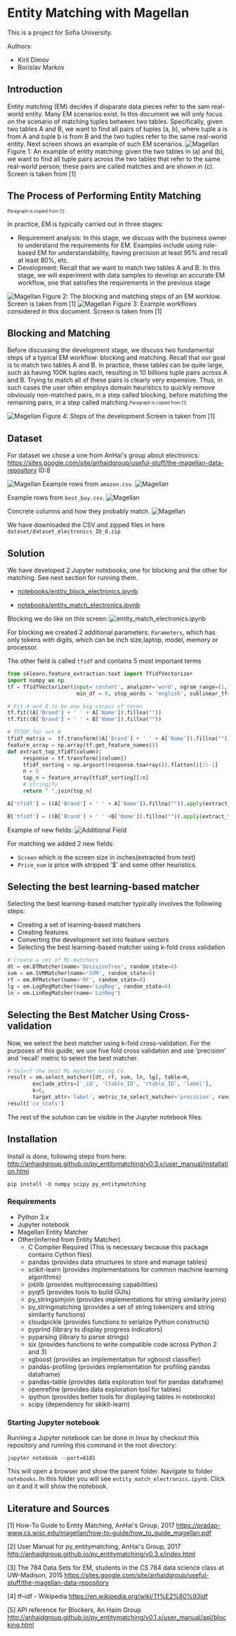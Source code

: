 # Entity Matching with Magellan
This is a project for Sofia University.

Authors:
 - Kiril Dimov
 - Borislav Markov
 
## Introduction

Entity matching (EM) decides if disparate data pieces refer to the sam real-world entity. Many EM scenarios
exist. In this document we will only focus on the scenario of matching tuples between two tables. Specifically, given two tables A and B, we want to find all pairs of tuples (a, b), where tuple a is from A and tuple
b is from B and the two tuples refer to the same real-world entity. Next screen shows an example of such EM
scenarios.
![Magellan](documentation/Magellan_A_B_sample.png)
Figure 1: An example of entity matching: given the two tables in (a) and (b), we want to find all tuple pairs
across the two tables that refer to the same real-world person; these pairs are called matches and are shown
in (c). Screen is taken from [1]

## The Process of Performing Entity Matching 
<sub><sup>Paragraph is copied from [1]</sup></sub>

In practice, EM is typically carried out in three stages:
* Requirement analysis: In this stage, we discuss with the business owner to understand the requirements for EM. Examples include using rule-based EM for understandability, having precision at least
95% and recall at least 80%, etc.
* Development: Recall that we want to match two tables A and B. In this stage, we will experiment
with data samples to develop an accurate EM workflow, one that satisfies the requirements in the
previous stage

![Magellan](documentation/Magellan_blocking_sample.png)
Figure 2: The blocking and matching steps of an EM worklow. 
Screen is taken from [1]
![Magellan](documentation/Magellan_blocking_sample2.png)
Figure 3: Example workflows considered in this document.
Screen is taken from [1]
 
## Blocking and Matching
Before discussing the development stage, we discuss two fundamental steps of
a typical EM workflow: blocking and matching. Recall that our goal is to match two tables A and B. In
practice, these tables can be quite large, such as having 100K tuples each, resulting in 10 billions tuple pairs
across A and B. Trying to match all of these pairs is clearly very expensive. Thus, in such cases the user
often employs domain heuristics to quickly remove obviously non-matched pairs, in a step called blocking,
before matching the remaining pairs, in a step called matching.<sub><sup>Paragraph is copied from [1]</sup></sub>

![Magellan](documentation/blocking_matching.png)
Figure 4: Steps of the development 
Screen is taken from [1]

## Dataset
For dataset we chose a one from AnHai's group about electronics:
https://sites.google.com/site/anhaidgroup/useful-stuff/the-magellan-data-repository
ID:8

![Magellan](documentation/csv_files.png)
Example rows from  `amazon.csv`.
![Magellan](documentation/A_sample.png)

Example rows from  `best_buy.csv`.
![Magellan](documentation/B_sample.png)

Concrete columns and how they probably match.
![Magellan](documentation/csv_files2.png)

We have downloaded the CSV and zipped files in here `dataset/dataset_electronics_ID_8.zip`

## Solution
We have developed 2 Jupyter notebooks, one for blocking and the other for matching.
See next section for running them. 

* [notebooks/entity_block_electronics.ipynb](notebooks/entity_block_electronics.ipynb)

* [notebooks/entity_match_electronics.ipynb](notebooks/entity_match_electronics.ipynb)

Blocking we do like on this screen:
![entity_match_electronics.ipynb](documentation/Our_blocking.png)

For blocking we created 2 additional parameters: `Parameters`, which has only tokens with digits, which can be inch size,laptop, model, memory or processor.

The other field is called `tfidf` and contains 5 most important terms
```python
from sklearn.feature_extraction.text import TfidfVectorizer
import numpy as np
tf = TfidfVectorizer(input='content', analyzer='word', ngram_range=(1,1),
                      min_df = 0, stop_words = 'english', sublinear_tf=True)

# Fit A and B to be one big corpus of terms
tf.fit((A['Brand'] + ' ' + A['Name']).fillna(""))
tf.fit((B['Brand'] + ' ' + B['Name']).fillna(""))

# TFIDF for set A
tfidf_matrix =  tf.transform((A['Brand'] + ' ' + A['Name']).fillna(""))
feature_array = np.array(tf.get_feature_names())
def extract_top_tfidf(column):
     response = tf.transform([column])
     tfidf_sorting = np.argsort(response.toarray()).flatten()[::-1]
     n = 5
     top_n = feature_array[tfidf_sorting][:n]
     # stringify
     return " ".join(top_n)

A['tfidf'] = ((A['Brand'] + ' ' + A['Name']).fillna("")).apply(extract_top_tfidf)

B['tfidf'] = ((B['Brand'] + ' ' +B['Name']).fillna("")).apply(extract_top_tfidf)
```
Example of new fields:
![Additional Field](documentation/additional_field_blocking.png)

For matching we added 2 new fields:

 * `Screen` which is the screen size in inches(extracted from text)
 * `Price_num` is price with stripped '$' and some other heuristics.

## Selecting the best learning-based matcher
Selecting the best learning-based matcher typically involves the following steps:

* Creating a set of learning-based matchers
* Creating features
* Converting the development set into feature vectors
* Selecting the best learning-based matcher using k-fold cross validation

```python
# Create a set of ML-matchers
dt = em.DTMatcher(name='DecisionTree', random_state=0)
svm = em.SVMMatcher(name='SVM', random_state=0)
rf = em.RFMatcher(name='RF', random_state=0)
lg = em.LogRegMatcher(name='LogReg', random_state=0)
ln = em.LinRegMatcher(name='LinReg')
```

## Selecting the Best Matcher Using Cross-validation
Now, we select the best matcher using k-fold cross-validation. For the purposes of this guide, we use five fold cross validation and use 'precision' and 'recall' metric to select the best matcher.

```python
# Select the best ML matcher using CV
result = em.select_matcher([dt, rf, svm, ln, lg], table=H, 
        exclude_attrs=['_id', 'ltable_ID', 'rtable_ID', 'label'],
        k=6,
        target_attr='label', metric_to_select_matcher='precision', random_state=0)
result['cv_stats']

```
The rest of the solution can be visible in the Jupyter notebook files.


## Installation
Install is done, following steps from here:
http://anhaidgroup.github.io/py_entitymatching/v0.3.x/user_manual/installation.html

`pip install -U numpy scipy py_entitymatching`
### Requirements
- Python 3.x
- Jupyter notebook
- Magellan Entity Matcher
- Other(inferred from Entity Matcher)
  * C Compiler Required (This is necessary because this package contains Cython files)
  * pandas (provides data structures to store and manage tables)
  * scikit-learn (provides implementations for common machine learning algorithms)
  * joblib (provides multiprocessing capabilities)
  * pyqt5 (provides tools to build GUIs)
  * py_stringsimjoin (provides implementations for string similarity joins)
  * py_stringmatching (provides a set of string tokenizers and string similarity functions)
  * cloudpickle (provides functions to serialize Python constructs)
  * pyprind (library to display progress indicators)
  * pyparsing (library to parse strings)
  * six (provides functions to write compatible code across Python 2 and 3)
  * xgboost (provides an implementation for xgboost classifier)
  * pandas-profiling (provides implementation for profiling pandas dataframe)
  * pandas-table (provides data exploration tool for pandas dataframe)
  * openrefine (provides data exploration tool for tables)
  * ipython (provides better tools for displaying tables in notebooks)
  * scipy (dependency for skikit-learn)

### Starting Jupyter notebook
Running a Jupyter notebook can be done in linux by checkout
this repository and running this command in the root directory:

`jupyter notebook --port=8181`

This will open a browser and show the parent folder. Navigate to folder `notebooks`.
In this folder you will see `entity_match_electronics.ipynb`. Click on it and it will
show the notebook.

## Literature and Sources

 [1] How-To Guide to Entity Matching, AnHai's Group, 2017 
https://pradap-www.cs.wisc.edu/magellan/how-to-guide/how_to_guide_magellan.pdf
 
 [2] User Manual for py_entitymatching, AnHai's Group, 2017 
http://anhaidgroup.github.io/py_entitymatching/v0.3.x/index.html

 [3] The 784 Data Sets for EM, students in the CS 784 data science class at UW-Madison, 2015
https://sites.google.com/site/anhaidgroup/useful-stuff/the-magellan-data-repository

 [4] tf–idf - Wikipedia
https://en.wikipedia.org/wiki/Tf%E2%80%93idf

 [5] API reference for Blockers, An Haim Group
http://anhaidgroup.github.io/py_entitymatching/v0.1.x/user_manual/api/blocking.html
